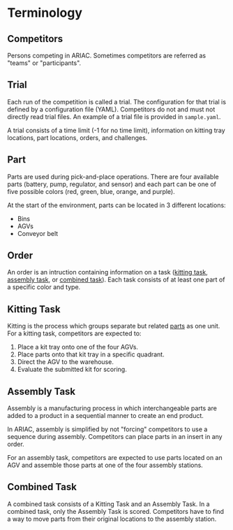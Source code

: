 # Terminology

## Competitors

Persons competing in ARIAC. Sometimes competitors are referred as "teams" or "participants".


## Trial

Each run of the competition is called a trial. The configuration for that trial is defined by a
configuration file (YAML). Competitors do not and must not directly read trial files. An example of a trial file is
provided in `sample.yaml`.

A trial consists of a time limit (-1 for no time limit), information on kitting tray locations,
part locations, orders, and challenges.

## Part

Parts are used during pick-and-place operations. There are four available parts (battery, pump, regulator, and sensor) and each part 
can be one of five possible colors (red, green, blue, orange, and purple).

At the start of the environment, parts can be located in 3 different locations:

* Bins
* AGVs
* Conveyor belt

## Order

An order is an intruction containing information on a task ([kitting task](#kitting-task), [assembly task](#assembly-task), or [combined task](#combined-task)). Each task consists of at least one part of a specific color and type. 

## Kitting Task

Kitting is the process which groups separate but related [parts](#part) as one unit. For a kitting task, competitors are expected to: 

1. Place a kit tray onto one of the four AGVs.
2. Place parts onto that kit tray in a specific quadrant.
3. Direct the AGV to the warehouse.
4. Evaluate the submitted kit for scoring.



## Assembly Task

Assembly is a manufacturing process in which interchangeable parts are added to a product in a sequential manner to create an end product. 

In ARIAC, assembly is simplified by not "forcing" competitors to use a sequence during assembly. Competitors can place parts in an insert in any order.

For an assembly task, competitors are expected to use parts located on an AGV and assemble those parts at one of the four assembly stations.

## Combined Task

A combined task consists of a Kitting Task and an Assembly Task. In a combined task, only the Assembly Task is scored. Competitors have to find a way to move parts from their original locations to the assembly station.

<!-- ### Announcement
An order has unique ID and can be announced from one of the following conditions:
- **Time**: Time since the start of the competition
- **On part placement**: When a part is placed in a kitting tray or in an insert.
- **On submission**: When another order has been submitted.

### Priority
An order has a priority. When set to `false` the order is a regular order and when
set to `true`, the order is of high priority.

### Examples
An example of an order consisting of a kitting task is provided below.

```yaml
orders:
  - id: 'MMB30H56'
    type: 'kitting'
    announcement:
      time_condition: 0
    priority: false
    challenges:
      flipped_part:
        quadrant: 1
    kitting_task:
      agv_number: 2
      tray_id: 3
      destination: 'warehouse'
      products:
        - type: 'battery'
          color: 'blue'
          quadrant: 1
        - type: 'pump'
          color: 'red'
          quadrant: 3
```

An example of an order consisting of an assembly task is provided below.

```yaml
orders:
  - id: '1X7K29EV'
    type: 'assembly'
    announcement:
      part_place_condition:
        color: 'green'
        type: 'sensor'
        agv: 4
    priority: true
    assembly_task:
      agv_number: [4]
      station: 'as4'
      products:
        - type: 'sensor'
          color: 'green'
          assembled_pose: # relative to breifcase frame
            xyz: [0.405, 0.164, 0.110]
            rpy: ['pi/2', 0, 0]
          assembly_direction: [-1, 0, 0] # unit vector in briefcase frame
```

An example of an order consisting of a combined task is provided below.
```yaml
- id: '2Y7K29EV'
    type: 'combined'
    announcement:
      submission_condition:
        order_id: '1X7K29EV'
    priority: false
    combined_task:
      station: 'as2'
      products:
        - type: 'sensor'
          color: 'blue'
          assembled_pose: # relative to briefcase frame
            xyz: [0.405, 0.164, 0.110]
            rpy: ['pi/2', 0, 0]
          assembly_direction: [-1, 0, 0] # unit vector in briefcase frame
``` -->